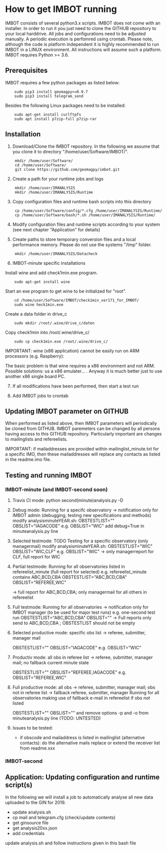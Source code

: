 # How to get IMBOT running

IMBOT consists of several python3.x scripts. IMBOT does not come with an installer. In order to run it you just need to clone the GITHUB repository to your local harddrive. All jobs and configurations need to be adjusted manually. A periodic execution is perfomred using crontab. Please note, although the code is platform independent it is highly recommended to run IMBOT in a LINUX environment. All instructions will assume such a platform. IMBOT requires Python >= 3.6. 

## Prerequisites

IMBOT requires a few python packages as listed below: 

        sudo pip3 install geomagpy>=0.9.7
        sudo pip3 install telegram_send

Besides the following Linux packages need to be installed:

        sudo apt-get install curlftpfs
        sudo apt install p7zip-full p7zip-rar


## Installation

1. Download/Clone the IMBOT repository. In the following we assume that you clone it to directory "/home/user/Software/IMBOT/".

        mkdir /home/user/Software/
        cd /home/user/Software/
        git clone https://github.com/geomagpy/imbot.git

2. Create a path for your runtime jobs and logs

        mkdir /home/user/IMANALYSIS
        mkdir /home/user/IMANALYSIS/Runtime

3. Copy configuration files and runtime bash scripts into this directory

        cp /home/user/Software/config/*.cfg /home/user/IMANALYSIS/Runtime/
        cp /home/user/Software/bash/*.sh /home/user/IMANALYSIS/Runtime/

4. Modify configuration files and runtime scripts according to your system (see next chapter "Application" for details)

5. Create paths to store temporary conversion files and a local performance memory. Please do not use the systems "/tmp" folder.

        mkdir /home/user/IMANALYSIS/Datacheck

6. IMBOT-minute specific installations

Install wine and add check1min.exe program.

        sudo apt-get install wine

Start an exe program to get wine to be initialized for "root".

        cd /home/user/Software/IMBOT/check1min_ver171_for_IMBOT/
        sudo wine heck1min.exe

Create a data folder in drive_c

        sudo mkdir /root/.wine/drive_c/daten

Copy check1min into /root/.wine/drive_c/

        sudo cp check1min.exe /root/.wine/drive_c/
        
IMPORTANT: wine (x86 application) cannot be easily run on ARM processors (e.g. Raspberry):

The basic problem is that wine requires a x86 environment and not ARM. Possible solutions: us a 
x86 emulater... . Anyway it is much better just to use another x86 single board PC.
        

7. If all modifications have been performed, then start a test run

8. Add IMBOT jobs to crontab


## Updating IMBOT parameter on GITHUB

When performed as listed above, then IMBOT parameters will periodically be cloned from GITHUB. IMBOT paremeters can be changed by all persons having access to this GITHUB repository. Particularly important are changes to mailinglists and refereelists.


IMPORTANT: if mailaddresses are provided within mailinglist_minute.txt for a specific IMO, then these mailaddresses will replace any contacts as listed in the readme.imo file. 



## Testing and running IMBOT


### IMBOT-minute (and IMBOT-second soon)

1. Travis CI mode:
   python second(minute)analysis.py -D

2. Debug mode: 
   Running for a specifc observatory -> notification only for IMBOT admin
   (debugging, testing new specifications and methods)
   modify analysisminuteYEAR.sh:
   OBSTESTLIST=""
   OBSLIST="IAGACODE"      e.g. OBSLIST="WIC"
   add debug=True in minuteanalysis.py line

3. Selected testmode:  TODO
   Testing for a specific observatory (only managermail)
   modify analysisminuteYEAR.sh:
   OBSTESTLIST="WIC"
   OBSLIST="WIC,CLF"      e.g. OBSLIST="WIC"
   -> only managerreport for CLF, full report for WIC

4. Partial testmode:
   Running for all observatories listed in refereelist_minute (full report for selected)
   e.g. refereelist_minute contains ABC,BCD,CBA
   OBSTESTLIST="ABC,BCD,CBA"
   OBSLIST="REFEREE,WIC"
   
   -> full report for ABC,BCD,CBA; only managermail for all others in refereelist

5. Full testmode:
   Running for all observatories -> notification only for IMBOT manager
   (to be used for major test runs) e.g. one-second test run
   OBSTESTLIST="ABC,BCD,CBA"
   OBSLIST=""
   -> Full reports only send to ABC,BCD,CBA ; OBSTESTLIST should not be empty

6. Selected productive mode: 
   specific obs list -> referee, submitter, manager mail

   OBSTESTLIST=""
   OBSLIST="IAGACODE"      e.g. OBSLIST="WIC"

7. Productiv mode:
   all obs in referee list -> referee, submitter, manager mail; no fallback
   current minute state

   OBSTESTLIST=""
   OBSLIST="REFEREE,IAGACODE"      e.g. OBSLIST="REFEREE,WIC"

8. Full productive mode:
   all obs -> referee, submitter, manager mail; obs not in referee list -> fallback referee, submitter, manager
   Running for all observatories making use of fallback e-mail in refereelist if obs not listed

   OBSTESTLIST=""
   OBSLIST=""
   and remove options -p and -o from minuteanalysis.py line
   (TODO: UNTESTED)

9. Issues to be tested:
   - if obscode and mailaddress is listed in mailinglist (alternative contacts):
     do the alternative mails replace or extend the receiver list from readme.xxx
     

### IMBOT-second




## Application: Updating configuration and runtime script(s)
 
In the following we will install a job to automatically analyse all new data uploaded to the GIN for 2019.

   - update analysis.sh
   - cp mail and telegram.cfg (check/update contents)
   - get ginsource file
   - get analysis20xx.json
   - add credentials


  update analysis.sh and follow instructions given in this bash file

